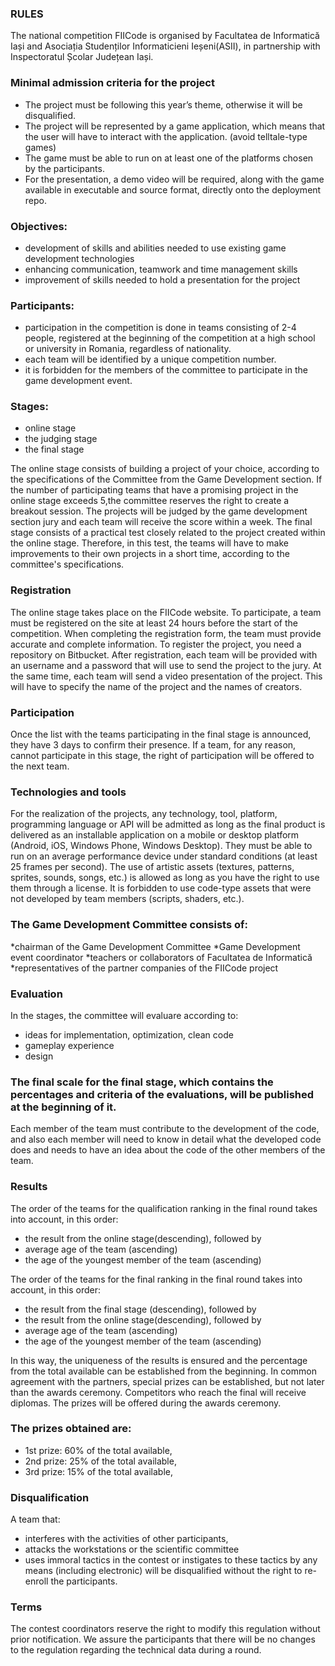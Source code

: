 ### RULES

The national competition FIICode is organised by Facultatea de Informatică Iași and Asociația Studenților Informaticieni Ieșeni(ASII), in partnership with Inspectoratul
Școlar Județean Iași.

### Minimal admission criteria for the project

- The project must be following this year’s theme, otherwise it will be disqualified.
- The project will be represented by a game application, which means that the user will have to interact with the application. (avoid telltale-type games)
- The game must be able to run on at least one of the platforms chosen by the participants. 
- For the presentation, a demo video will be required, along with the game available in executable and source format, directly onto the deployment repo.

### Objectives:

- development of skills and abilities needed to use existing game development technologies
- enhancing communication, teamwork and time management skills
- improvement of skills needed to hold a presentation for the project

### Participants:

- participation in the competition is done in teams consisting of 2-4 people, registered at the beginning of the competition at a high school or university in
  Romania, regardless of nationality.
- each team will be identified by a unique competition number.
- it is forbidden for the members of the committee to participate in the game development event.

### Stages:

- online stage
- the judging stage
- the final stage

The online stage consists of building a project of your choice, according to the specifications of the Committee from the Game Development section. If the
number of participating teams that have a promising project in the online stage exceeds 5,the committee reserves the right to create a breakout session.
The projects will be judged by the game development section jury and each team will receive the score within a week.
The final stage consists of a practical test closely related to the project created within the online stage. Therefore, in this test, the teams will have
to make improvements to their own projects in a short time, according to the committee's specifications.

### Registration

The online stage takes place on the FIICode website. To participate, a team must be registered on the site at least 24 hours before the start of the competition.
When completing the registration form, the team must provide accurate and complete information. To register the project, you need a repository on Bitbucket.
After registration, each team will be provided with an username and a password that will use to send the project to the jury. At the same time, each team will
send a video presentation of the project. This will have to specify the name of the project and the names of creators.

### Participation

Once the list with the teams participating in the final stage is announced, they have 3 days to confirm their presence. If a team, for any reason, cannot
participate in this stage, the right of participation will be offered to the next team.

### Technologies and tools

For the realization of the projects, any technology, tool, platform, programming language or API will be admitted as long as the final product is delivered as
an installable application on a mobile or desktop platform (Android, iOS, Windows Phone, Windows Desktop). They must be able to run on an average performance
device under standard conditions (at least 25 frames per second). The use of artistic assets (textures, patterns, sprites, sounds, songs, etc.) is allowed as
long as you have the right to use them through a license. It is forbidden to use code-type assets that were not developed by team members (scripts, shaders, etc.).

### The Game Development Committee consists of:

*chairman of the Game Development Committee
*Game Development event coordinator
*teachers or collaborators of Facultatea de Informatică
*representatives of the partner companies of the FIICode project

### Evaluation

In the stages, the committee will evaluare according to:

- ideas for implementation, optimization, clean code
- gameplay experience
- design

### The final scale for the final stage, which contains the percentages and criteria of the evaluations, will be published at the beginning of it.

Each member of the team must contribute to the development of the code, and also each member will need to know in detail what the developed code does and needs
to have an idea about the code of the other members of the team.

### Results

The order of the teams for the qualification ranking in the final round takes into account, in this order:

- the result from the online stage(descending), followed by
- average age of the team (ascending)
- the age of the youngest member of the team (ascending)

The order of the teams for the final ranking in the final round takes into account, in this order:

- the result from the final stage (descending), followed by
- the result from the online stage(descending), followed by
- average age of the team (ascending)
- the age of the youngest member of the team (ascending)

In this way, the uniqueness of the results is ensured and the percentage from the total available can be established from the beginning. In common agreement
with the partners, special prizes can be established, but not later than the awards ceremony. Competitors who reach the final will receive diplomas. The prizes
will be offered during the awards ceremony.

### The prizes obtained are:

- 1st prize: 60% of the total available,
- 2nd prize: 25% of the total available,
- 3rd prize: 15% of the total available,

### Disqualification

A team that:

- interferes with the activities of other participants,
- attacks the workstations or the scientific committee
- uses immoral tactics in the contest or instigates to these tactics by any means (including electronic) will be disqualified
  without the right to re-enroll the participants.

### Terms

The contest coordinators reserve the right to modify this regulation without prior notification. We assure the participants
that there will be no changes to the regulation regarding the technical data during a round.
